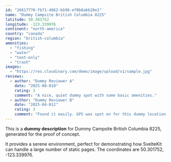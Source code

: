 ```yaml
---
id: "26617770-fb71-4662-bb98-ef0b8abb20e1"
name: "Dummy Campsite British Columbia 8225"
latitude: 50.301752
longitude: -123.339976
continent: "north-america"
country: "canada"
region: "british-columbia"
amenities:
  - "fishing"
  - "water"
  - "tent-only"
  - "trash"
images:
  - "https://res.cloudinary.com/demo/image/upload/v1/sample.jpg"
reviews:
  - author: "Dummy Reviewer A"
    date: "2025-08-010"
    rating: 3
    comment: "A nice, quiet dummy spot with some basic amenities."
  - author: "Dummy Reviewer B"
    date: "2025-04-012"
    rating: 3
    comment: "Found it easily. GPS was spot on for this dummy location."
---
```


This is a **dummy description** for Dummy Campsite British Columbia 8225, generated for the proof of concept.

It provides a serene environment, perfect for demonstrating how SvelteKit can handle a large number of static pages. The coordinates are 50.301752, -123.339976.
